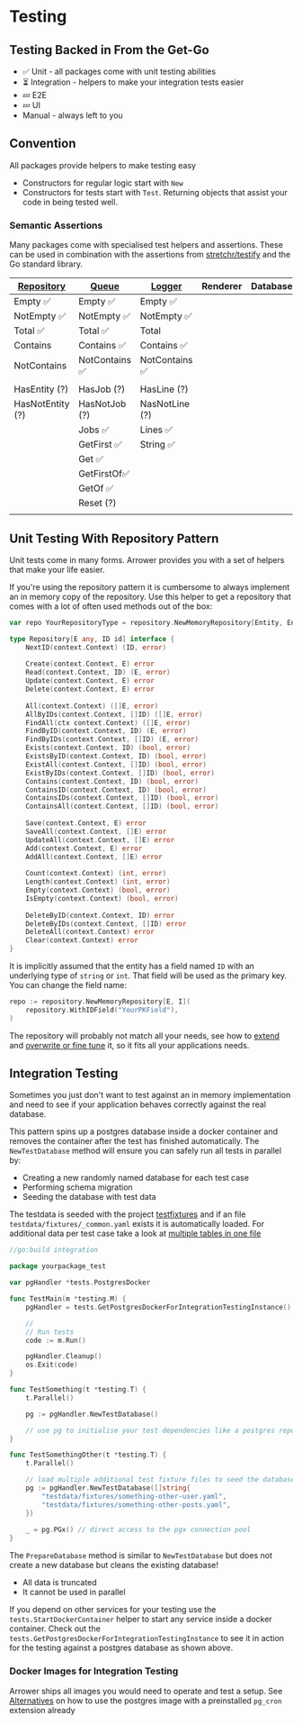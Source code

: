---
---




# Testing
## Testing Backed in From the Get-Go
<ul>
    <li>✅ Unit - all packages come with unit testing abilities</li>
    <li>⏳ Integration - helpers to make your integration tests easier</li>
    <li>💤 E2E</li>
    <li>💤 UI</li>
    <li>Manual - always left to you</li>
</ul>

## Convention
All packages provide helpers to make testing easy
* Constructors for regular logic start with `New`
* Constructors for tests start with `Test`. 
  Returning objects that assist your code in being tested well.


### Semantic Assertions
Many packages come with specialised test helpers and assertions.
These can be used in combination with the assertions from 
[stretchr/testify](https://github.com/stretchr/testify) 
and the Go standard library.

| [Repository](/docs/basics/database/repository#testing) | [Queue](/docs/basics/jobs#testing) | [Logger](/docs/basics/observability/logging#testing) | Renderer | Database |
|--------------------------------------------------------|------------------------------------|------------------------------------------------------|----------|----------|
| Empty ✅                                                | Empty ✅                            | Empty ✅                                              |          |          |
| NotEmpty ✅                                             | NotEmpty ✅                         | NotEmpty ✅                                           |          |          |
| Total ✅                                                | Total ✅                            | Total                                                |          |          |
| Contains                                               | Contains ✅                         | Contains ✅                                           |          |          |
| NotContains                                            | NotContains ✅                      | NotContains ✅                                        |          |          |
|                                                        |                                    |                                                      |          |          |
| HasEntity (?)                                          | HasJob (?)                         | HasLine (?)                                          |          |          |
| HasNotEntity (?)                                       | HasNotJob (?)                      | NasNotLine (?)                                       |          |          |
|                                                        | Jobs ✅                             | Lines ✅                                              |          |          | 
|                                                        | GetFirst ✅                         | String ✅                                             |          |          |
|                                                        | Get ✅                              |                                                      |          |          |          |
|                                                        | GetFirstOf✅                        |                                                      |          | 
|                                                        | GetOf ✅                            |                                                      |          |          |
|                                                        | Reset (?)                          |                                                      |          |          |
|                                                        |                                    |                                                      |          |          |




## Unit Testing With Repository Pattern
Unit tests come in many forms. Arrower provides you with a set of helpers that make your life easier.

If you're using the repository pattern it is cumbersome to always implement an in memory copy of the repository.
Use this helper to get a repository that comes with a lot of often used methods out of the box:
```go
var repo YourRepositoryType = repository.NewMemoryRepository[Entity, EntityID]()
```


```go title="memory.repository.go"
type Repository[E any, ID id] interface {
    NextID(context.Context) (ID, error)
    
    Create(context.Context, E) error
    Read(context.Context, ID) (E, error)
    Update(context.Context, E) error
    Delete(context.Context, E) error
    
    All(context.Context) ([]E, error)
    AllByIDs(context.Context, []ID) ([]E, error)
    FindAll(ctx context.Context) ([]E, error)
    FindByID(context.Context, ID) (E, error)
    FindByIDs(context.Context, []ID) (E, error)
    Exists(context.Context, ID) (bool, error)
    ExistsByID(context.Context, ID) (bool, error)
    ExistAll(context.Context, []ID) (bool, error)
    ExistByIDs(context.Context, []ID) (bool, error)
    Contains(context.Context, ID) (bool, error)
    ContainsID(context.Context, ID) (bool, error)
    ContainsIDs(context.Context, []ID) (bool, error)
    ContainsAll(context.Context, []ID) (bool, error)
    
    Save(context.Context, E) error
    SaveAll(context.Context, []E) error
    UpdateAll(context.Context, []E) error
    Add(context.Context, E) error
    AddAll(context.Context, []E) error
    
    Count(context.Context) (int, error)
    Length(context.Context) (int, error)
    Empty(context.Context) (bool, error)
    IsEmpty(context.Context) (bool, error)
    
    DeleteByID(context.Context, ID) error
    DeleteByIDs(context.Context, []ID) error
    DeleteAll(context.Context) error
    Clear(context.Context) error
}
```

It is implicitly assumed that the entity has a field named `ID` with an underlying type of `string` or `int`.
That field will be used as the primary key.
You can change the field name:
```go 
repo := repository.NewMemoryRepository[E, I](
	repository.WithIDField("YourPKField"),
)
```

The repository will probably not match all your needs, see how to
[extend](https://github.com/go-arrower/arrower/blob/master/repository/inmemory.example_extend_test.go) and
[overwrite or fine tune](https://github.com/go-arrower/arrower/blob/master/repository/inmemory.example_overwrite_test.go) 
it, so it fits all your applications needs.




## Integration Testing
Sometimes you just don't want to test against an in memory implementation and need to see if your application behaves 
correctly against the real database.

This pattern spins up a postgres database inside a docker container and removes the container after the test has 
finished automatically.
The `NewTestDatabase` method will ensure you can safely run all tests in parallel by:
* Creating a new randomly named database for each test case
* Performing schema migration
* Seeding the database with test data

The testdata is seeded with the project [testfixtures](https://github.com/go-testfixtures/testfixtures)
and if an file `testdata/fixtures/_common.yaml` exists it is automatically loaded. For additional data per test case
take a look at [multiple tables in one file](https://github.com/go-testfixtures/testfixtures#-single-file-on-multiple-tables)

```go
//go:build integration

package yourpackage_test

var pgHandler *tests.PostgresDocker

func TestMain(m *testing.M) {
	pgHandler = tests.GetPostgresDockerForIntegrationTestingInstance()

	//
	// Run tests
	code := m.Run()

	pgHandler.Cleanup()
	os.Exit(code)
}

func TestSomething(t *testing.T) {
	t.Parallel()

	pg := pgHandler.NewTestDatabase()

	// use pg to initialise your test dependencies like a postgres repository 
}

func TestSomethingOther(t *testing.T) {
	t.Parallel()

	// load multiple additional test fixture files to seed the database
	pg := pgHandler.NewTestDatabase([]string{
		"testdata/fixtures/something-other-user.yaml",
		"testdata/fixtures/something-other-posts.yaml",
    })
	
	_ = pg.PGx() // direct access to the pgx connection pool 
}
```

The `PrepareDatabase` method is similar to `NewTestDatabase` but does not create a new database
but cleans the existing database! 
- All data is truncated
- It cannot be used in parallel

If you depend on other services for your testing use the `tests.StartDockerContainer` helper to start any service 
inside a docker container.
Check out the `tests.GetPostgresDockerForIntegrationTestingInstance` to see it in action for the testing against a postgres
database as shown above.


### Docker Images for Integration Testing
Arrower ships all images you would need to operate and test a setup. 
See [Alternatives](./jobs/alternatives#postgres-image-with-pg_cron) on how to use the postgres image with a 
preinstalled `pg_cron` extension already